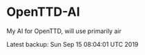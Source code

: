 # OpenTTD-AI
My AI for OpenTTD, will use primarily air

Latest backup: Sun Sep 15 08:04:01 UTC 2019
